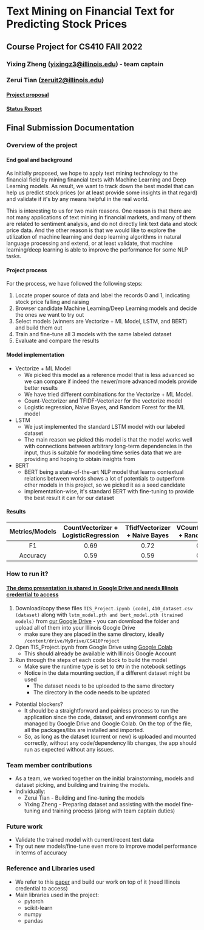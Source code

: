 # Text Mining on Financial Text for Predicting Stock Prices

## Course Project for CS410 FAll 2022

### Yixing Zheng (yixingz3@illinois.edu) - team captain
### Zerui Tian (zeruit2@illinois.edu)

#### [Project proposal](https://github.com/yixingz3/Text-Mining-on-Financial-Text-for-Predicting-Stock-Prices/blob/main/CS%20410%20Project%20Proposal.pdf)

#### [Status Report](https://github.com/yixingz3/Text-Mining-on-Financial-Text-for-Predicting-Stock-Prices/blob/main/CS%20410%20Project%20Status%20Report.pdf)

## Final Submission Documentation

### Overview of the project

#### End goal and background
As initially proposed, we hope to apply text mining technology to the financial
field by mining financial texts with Machine Learning and Deep Learning models. 
As result, we want to track down the best model that can help us predict stock prices (or at least provide some insights in that regard) and validate if it's by any means helpful in the real world.

This is interesting to us for two main reasons. One reason is that
there are not many applications of text mining in financial markets,
and many of them are related to sentiment analysis, and do not directly
link text data and stock price data. And the other reason is that we would like to explore the utilization of machine
learning and deep learning algorithms in natural language processing and
extend, or at least validate, that machine learning/deep learning is
able to improve the performance for some NLP tasks.

#### Project process
For the process, we have followed the following steps:
1. Locate proper source of data and label the records 0 and 1, indicating stock price falling and raising
2. Browser candidate Machine Learning/Deep Learning models and decide the ones we want to try out
3. Select models (winners are Vectorize + ML Model, LSTM, and BERT) and build them out
4. Train and fine-tune all 3 models with the same labeled dataset
5. Evaluate and compare the results

#### Model implementation
- Vectorize + ML Model
    - We picked this model as a reference model that is less advanced so we can compare if indeed the newer/more advanced models provide better results
    - We have tried different combinations for the Vectorize + ML Model. 
    - Count-Vectorizer and TFIDF-Vectorizer for the vectorize model
    - Logistic regression, Naive Bayes, and Random Forest for the ML model
- LSTM
    - We just implemented the standard LSTM model with our labeled dataset
    - The main reason we picked this model is that the model works well with connections between arbitrary long-term dependencies in the input, thus is suitable for modeling time series data that we are providing and hoping to obtain insights from
- BERT
    - BERT being a state-of-the-art NLP model that learns contextual relations between words shows a lot of potentials to outperform other models in this project, so we picked it as a seed candidate
    - implementation-wise, it's standard BERT with fine-tuning to provide the best result it can for our dataset

#### Results

| Metrics/Models | CountVectorizer + LogisticRegression | TfidfVectorizer + Naive Bayes | VCountVectorizer + RandomForest | DL - LSTM | BERT    |
|:--------------:|:------------------------------------:|:-----------------------------:|:------------------------------:|:---------:|:-------:|
| F1             | 0.69                                 | 0.72                          | 0.65    | N/A            | N/A |
| Accuracy       | 0.59                                 | 0.59                          | 0.57    | 0.5690         | 0.593 |

### How to run it?

#### [The demo presentation is shared in Google Drive and needs Illinois credential to access](https://drive.google.com/file/d/11xNdViTfy1zxQTRXV_NHI8cqkWWyshbY/view?usp=share_link)
1. Download/copy these files `TIS_Project.ipynb (code)`, `410_dataset.csv (dataset)` along with `lstm_model.pth and bert_model.pth (trained models)` from [our Google Drive](https://drive.google.com/drive/folders/1su2LbMR0FD3CYRQrWV0wl9af0VUp95OZ?usp=sharing) - you can download the folder and upload all of them into your Illinois Google Drive
    - make sure they are placed in the same directory, ideally ```/content/drive/MyDrive/CS410Project```
2. Open TIS_Project.ipynb from Google Drive using [Google Colab](https://colab.research.google.com/)
    - This should already be available with Illinois Google Account
3. Run through the steps of each code block to build the model
    - Make sure the runtime type is set to `GPU` in the notebook settings 
    - Notice in the data mounting section, if a different dataset might be used
        - The dataset needs to be uploaded to the same directory
        - The directory in the code needs to be updated

- Potential blockers?
    - It should be a straightforward and painless process to run the application since the code, dataset, and environment configs are managed by Google Drive and Google Colab. On the top of the file, all the packages/libs are installed and imported.
    - So, as long as the dataset (current or new) is uploaded and mounted correctly, without any code/dependency lib changes, the app should run as expected without any issues.

### Team member contributions
- As a team, we worked together on the initial brainstorming, models and dataset picking, and building and training the models.
- Individually:
    - Zerui Tian - Building and fine-tuning the models
    - Yixing Zheng - Preparing dataset and assisting with the model fine-tuning and training process (along with team captain duties)
    
### Future work
- Validate the trained model with current/recent text data
- Try out new models/fine-tune even more to improve model performance in terms of accuracy

### Reference and Libraries used

- We refer to this [paper](https://drive.google.com/file/d/1hZunGLg940XeJw_MP2ir4551WwRZZZ66/view?usp=sharing) and build our work on top of it (need Illinois credential to access)
- Main libraries used in the project:
    - pytorch
    - scikit-learn
    - numpy
    - pandas
